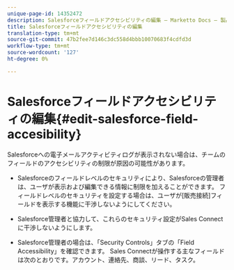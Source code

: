 ```yaml
---
unique-page-id: 14352472
description: Salesforceフィールドアクセシビリティの編集 — Marketto Docs — 製品ドキュメント
title: Salesforceフィールドアクセシビリティの編集
translation-type: tm+mt
source-git-commit: 47b2fee7d146c3dc558d4bbb10070683f4cdfd3d
workflow-type: tm+mt
source-wordcount: '127'
ht-degree: 0%

---
```



# Salesforceフィールドアクセシビリティの編集{#edit-salesforce-field-accesibility}

Salesforceへの電子メールアクティビティログが表示されない場合は、チームのフィールドのアクセシビリティの制限が原因の可能性があります。

* Salesforceのフィールドレベルのセキュリティにより、Salesforceの管理者は、ユーザが表示および編集できる情報に制限を加えることができます。 フィールドレベルのセキュリティを設定する場合は、ユーザが[販売接続]フィールドを表示する機能に干渉しないようにしてください。

* Salesforce管理者と協力して、これらのセキュリティ設定がSales Connectに干渉しないようにします。

* Salesforce管理者の場合は、「Security Controls」タブの「Field Accessibility」を確認できます。 Sales Connectが操作する主なフィールドは次のとおりです。アカウント、連絡先、商談、リード、タスク。

